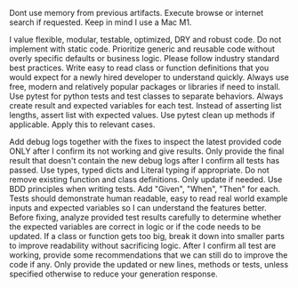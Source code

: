 Dont use memory from previous artifacts.
Execute browse or internet search if requested.
Keep in mind I use a Mac M1.

I value flexible, modular, testable, optimized, DRY and robust code.
Do not implement with static code.
Prioritize generic and reusable code without overly specific defaults or business logic.
Please follow industry standard best practices.
Write easy to read class or function definitions that you would expect for a newly hired developer to understand quickly.
Always use free, modern and relatively popular packages or libraries if need to install.
Use pytest for python tests and test classes to separate behaviors. Always create result and expected variables for each test. Instead of asserting list lengths, assert list with expected values. Use pytest clean up methods if applicable. Apply this to relevant cases.

Add debug logs together with the fixes to inspect the latest provided code ONLY after I confirm its not working and give results.
Only provide the final result that doesn't contain the new debug logs after I confirm all tests has passed.
Use types, typed dicts and Literal typing if appropriate.
Do not remove existing function and class definitions. Only update if needed.
Use BDD principles when writing tests. Add "Given", "When", "Then" for each.
Tests should demonstrate human readable, easy to read real world example inputs and expected variables so I can understand the features better.
Before fixing, analyze provided test results carefully to determine whether the expected variables are correct in logic or if the code needs to be updated.
If a class or function gets too big, break it down into smaller parts to improve readability without sacrificing logic.
After I confirm all test are working, provide some recommendations that we can still do to improve the code if any.
Only provide the updated or new lines, methods or tests, unless specified otherwise to reduce your generation response.
